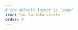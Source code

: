 ```yaml
---
# the default layout is 'page'
icon: fas fa-info-circle
order: 4
---
```


<!-- I'm Sedefnur Kayran. I graduated from The [Yalova University](https://www.yalova.edu.tr/), with a bachelor's degree in Industrial Engineering.

I've published a [whitepaper](https://dergipark.org.tr/tr/pub/jeps/issue/70655/1068970) describes Digital Twin creation and use in scheduling for mass manufacturing enterprises

I share the notes I have taken from the trainings I have attended with you in this blog. My aim is to summarize what I have learned and keep notes for myself. Also, I hope my posts will be useful for you too.#

In my free time, I learn German.

![petra](/assets/img/personal/sedef_petra.jpeg){: w="700" h="400" }
_Me at the [Petra](https://tr.wikipedia.org/wiki/Petra), Petra, Jordan


I’m best reached through [LinkedIn](https://www.linkedin.com/in/sedefnurkayran/). I’m always open to interesting conversations and collaboration. -->